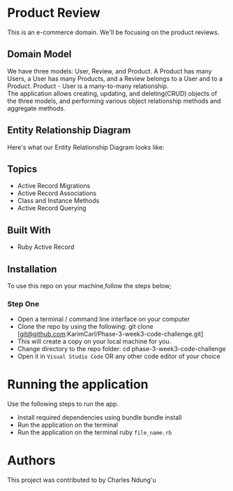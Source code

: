 # Product Review
 This is an e-commerce domain. We'll be focusing on the product reviews.

## Domain Model
We have three models: User, Review, and Product.
A Product has many Users, a User has many Products, and a Review belongs to a User and to a Product.
Product - User is a many-to-many relationship.
<br>
The application allows creating, updating, and deleting(CRUD) objects of the three models, and performing various object relationship methods and aggregate methods.
## Entity Relationship Diagram
Here's what our Entity Relationship Diagram looks like:

## Topics
* Active Record Migrations
* Active Record Associations
* Class and Instance Methods
* Active Record Querying

## Built With
* Ruby Active Record

## Installation
To use this repo on your machine,follow the steps below;

### Step One
- Open a terminal / command line interface on your computer
- Clone the repo by using the following:
        git clone [git@github.com:KarimCarl/Phase-3-week3-code-challenge.git]
- This will create a copy on your local machine for you.
- Change directory to the repo folder:
        cd phase-3-week3-code-challenge
- Open it in ``Visual Studio Code`` OR any other code editor of your choice
        

# Running the application
Use the following steps to run the app.
- Install required dependencies using bundle
      bundle install
- Run the application on the terminal
-  Run the application on the terminal
      ruby `file_name.rb`

# Authors
This project was contributed to by Charles Ndung'u